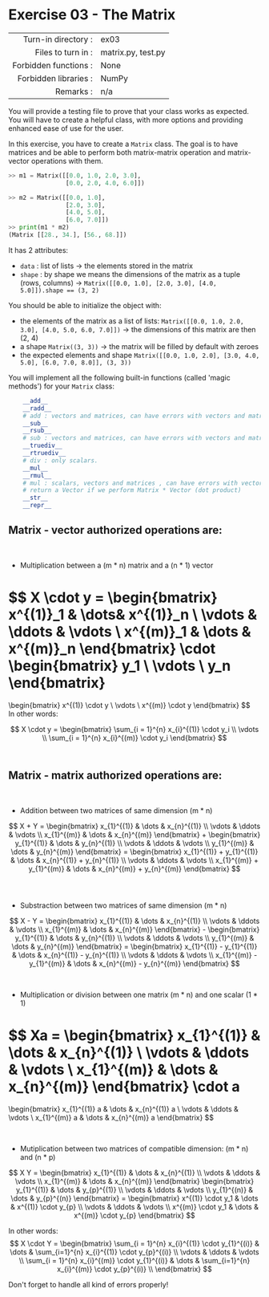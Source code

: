 # Exercise 03 - The Matrix

|                         |                     |
| -----------------------:| ------------------- |
|   Turn-in directory :   |  ex03               |
|   Files to turn in :    |  matrix.py, test.py |
|   Forbidden functions : |  None               |
|   Forbidden libraries : |  NumPy              |
|   Remarks :             |  n/a                |

You will provide a testing file to prove that your class works as expected.  
You will have to create a helpful class, with more options and providing enhanced ease of use for the user.

In this exercise, you have to create a `Matrix` class. The goal is to have matrices and be able to perform both matrix-matrix operation and matrix-vector operations with them.

```py
>> m1 = Matrix([[0.0, 1.0, 2.0, 3.0], 
                [0.0, 2.0, 4.0, 6.0]])

>> m2 = Matrix([[0.0, 1.0],
                [2.0, 3.0],
                [4.0, 5.0],
                [6.0, 7.0]])
>> print(m1 * m2)
(Matrix [[28., 34.], [56., 68.]])
```

It has 2 attributes:  
* `data` : list of lists -> the elements stored in the matrix
* `shape` : by shape we means the dimensions of the matrix as a tuple (rows, columns) -> `Matrix([[0.0, 1.0], [2.0, 3.0], [4.0, 5.0]]).shape == (3, 2)`

You should be able to initialize the object with:  
* the elements of the matrix as a list of lists: `Matrix([[0.0, 1.0, 2.0, 3.0], [4.0, 5.0, 6.0, 7.0]])` -> the dimensions of this matrix are then (2, 4)
* a shape `Matrix((3, 3))` -> the matrix will be filled by default with zeroes  
* the expected elements and shape `Matrix([[0.0, 1.0, 2.0], [3.0, 4.0, 5.0], [6.0, 7.0, 8.0]], (3, 3))`  

You will implement all the following built-in functions (called 'magic methods') for your `Matrix` class:

```py
    __add__
    __radd__
    # add : vectors and matrices, can have errors with vectors and matrices.
    __sub__
    __rsub__
    # sub : vectors and matrices, can have errors with vectors and matrices.
    __truediv__
    __rtruediv__
    # div : only scalars.
    __mul__
    __rmul__
    # mul : scalars, vectors and matrices , can have errors with vectors and matrices, 
    # return a Vector if we perform Matrix * Vector (dot product)
    __str__
    __repr__
```

## Matrix - vector authorized operations are:
​
- Multiplication between a (m * n) matrix and a (n * 1) vector

$$
X \cdot y = 
\begin{bmatrix} x^{(1)}_1 & \dots& x^{(1)}_n \\ 
\vdots & \ddots & \vdots \\ 
x^{(m)}_1 & \dots & x^{(m)}_n
\end{bmatrix} 
\cdot 
\begin{bmatrix} 
y_1 \\
\vdots \\ 
y_n 
\end{bmatrix} 
= 
\begin{bmatrix} x^{(1)} \cdot y \\ \vdots  \\ x^{(m)} \cdot y \end{bmatrix}
$$  
​
In other words:

$$
X \cdot y = \begin{bmatrix} \sum_{i = 1}^{n} x_{i}^{(1)} \cdot y_i \\ \vdots \\ \sum_{i = 1}^{n} x_{i}^{(m)} \cdot y_i \end{bmatrix}
$$ 
​
  
## Matrix - matrix authorized operations are:
​
- Addition between two matrices of same dimension (m * n)

$$
X + Y = 
\begin{bmatrix} 
x_{1}^{(1)} & \dots & x_{n}^{(1)}  \\ 
\vdots & \ddots & \vdots \\ 
x_{1}^{(m)} & \dots & x_{n}^{(m)} 
\end{bmatrix} +  
\begin{bmatrix} 
y_{1}^{(1)} & \dots & y_{n}^{(1)}  \\ 
\vdots & \ddots & \vdots \\ 
y_{1}^{(m)} & \dots & y_{n}^{(m)} 
\end{bmatrix} = 
\begin{bmatrix} 
x_{1}^{(1)} + y_{1}^{(1)}  & \dots & x_{n}^{(1)} + y_{n}^{(1)}  \\ 
\vdots & \ddots & \vdots \\ 
x_{1}^{(m)} + y_{1}^{(m)} & \dots & x_{n}^{(m)} + y_{n}^{(m)}
\end{bmatrix}
$$  
​
- Substraction between two matrices of same dimension (m * n)

$$
X - Y = 
\begin{bmatrix} 
x_{1}^{(1)} & \dots & x_{n}^{(1)}  \\ 
\vdots & \ddots & \vdots \\ 
x_{1}^{(m)} & \dots & x_{n}^{(m)} 
\end{bmatrix} - 
\begin{bmatrix} 
y_{1}^{(1)} & \dots & y_{n}^{(1)}  \\ 
\vdots & \ddots & \vdots \\ 
y_{1}^{(m)} & \dots & y_{n}^{(m)} 
\end{bmatrix} = 
\begin{bmatrix} 
x_{1}^{(1)} - y_{1}^{(1)}  & \dots & x_{n}^{(1)} - y_{n}^{(1)}  \\ 
\vdots & \ddots & \vdots \\ 
x_{1}^{(m)} - y_{1}^{(m)} & \dots & x_{n}^{(m)} - y_{n}^{(m)}
\end{bmatrix}
$$ 

​
- Multiplication or division between one matrix (m * n) and one scalar (1 * 1)

$$
Xa = 
\begin{bmatrix} 
x_{1}^{(1)} & \dots & x_{n}^{(1)}  \\ 
\vdots & \ddots & \vdots \\ 
x_{1}^{(m)} & \dots & x_{n}^{(m)} 
\end{bmatrix} 
\cdot a
= 
\begin{bmatrix} 
x_{1}^{(1)} a  & \dots & x_{n}^{(1)} a  \\ 
\vdots & \ddots & \vdots \\ 
x_{1}^{(m)} a & \dots & x_{n}^{(m)} a
\end{bmatrix}
$$ 

​
- Mutiplication between two matrices of compatible dimension: (m * n) and (n * p)

$$
X  Y = 
\begin{bmatrix} 
x_{1}^{(1)} & \dots & x_{n}^{(1)}  \\ 
\vdots & \ddots & \vdots \\ 
x_{1}^{(m)} & \dots & x_{n}^{(m)} 
\end{bmatrix}  
\begin{bmatrix} 
y_{1}^{(1)} & \dots & y_{p}^{(1)}  \\ 
\vdots & \ddots & \vdots \\ 
y_{1}^{(n)} & \dots & y_{p}^{(n)} 
\end{bmatrix} = 
\begin{bmatrix} 
x^{(1)} \cdot y_1  & \dots & x^{(1)} \cdot y_{p} \\ 
\vdots & \ddots & \vdots \\ 
x^{(m)} \cdot y_1 & \dots & x^{(m)} \cdot y_{p}
\end{bmatrix}
$$ 

In other words:
​
$$
X \cdot Y = 
\begin{bmatrix} 
\sum_{i = 1}^{n} x_{i}^{(1)} \cdot y_{1}^{(i)} & \dots & \sum_{i=1}^{n} x_{i}^{(1)} \cdot y_{p}^{(i)} \\
\vdots & \ddots & \vdots \\ 
\sum_{i = 1}^{n} x_{i}^{(m)} \cdot y_{1}^{(i)} & \dots & \sum_{i=1}^{n} x_{i}^{(m)} \cdot y_{p}^{(i)} \\
\end{bmatrix}
$$  

Don't forget to handle all kind of errors properly!
